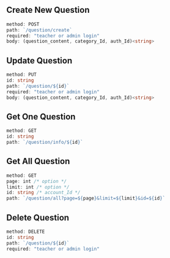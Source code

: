 ## **Create New Question**

```ts
method: POST
path: `/question/create`
required: "teacher or admin login"
body: (question_content, category_Id, auth_Id)<string>
```

## **Update Question**

```ts
method: PUT
id: string
path: `/question/${id}`
required: "teacher or admin login"
body: (question_content, category_Id, auth_Id)<string>
```

## **Get One Question**

```ts
method: GET
id: string
path: `/question/info/${id}`
```

## **Get All Question**

```ts
method: GET
page: int /* option */
limit: int /* option */
id: string /* account_Id */
path: `/question/all?page=${page}&limit=${limit}&id=${id}`
```

## **Delete Question**

```ts
method: DELETE
id: string
path: `/question/${id}`
required: "teacher or admin login"
```